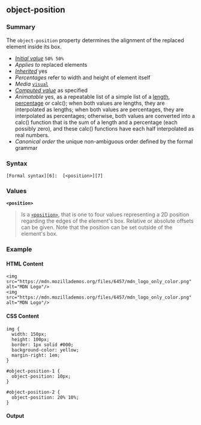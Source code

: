 ## object-position

### Summary

The `object-position` property determines the alignment of the replaced element inside its box.

* _[Initial value][0]_ `50% 50%` 
* _Applies to_ replaced elements 
* _[Inherited][1]_ yes 
* _Percentages_ refer to width and height of element itself 
* _Media_ [`visual`][2] 
* _[Computed value][3]_ as specified 
* _Animatable_ yes, as a repeatable list of a simple list of a [length][4], [percentage][5] or calc(); when both values are lengths, they are interpolated as lengths; when both values are percentages, they are interpolated as percentages; otherwise, both values are converted into a calc() function that is the sum of a length and a percentage (each possibly zero), and these calc() functions have each half interpolated as real numbers. 
* _Canonical order_ the unique non-ambiguous order defined by the formal grammar

### Syntax

    [Formal syntax][6]:  [<position>][7]

### Values

**`<position>`**

> Is a [`<position>`][8], that is one to four values representing a 2D position regarding the edges of the element's box. Relative or absolute offsets can be given. Note that the position can be set outside of the element's box.

### Example

#### HTML Content

    <img  src="https://mdn.mozillademos.org/files/6457/mdn_logo_only_color.png" alt="MDN Logo"/>
    <img  src="https://mdn.mozillademos.org/files/6457/mdn_logo_only_color.png" alt="MDN Logo"/>
    

#### CSS Content

    img {
      width: 150px;
      height: 100px;
      border: 1px solid #000;
      background-color: yellow;
      margin-right: 1em;
    }
    
    #object-position-1 {
      object-position: 10px;
    }
    
    #object-position-2 {
      object-position: 20% 10%;
    }
    

#### Output



[0]: https://developer.mozilla.org/en/docs/CSS/initial_value
[1]: https://developer.mozilla.org/en/docs/CSS/inheritance
[2]: https://developer.mozilla.org/en/docs/CSS/@media#Media_groups
[3]: https://developer.mozilla.org/en/docs/CSS/computed_value
[4]: https://developer.mozilla.org/en/docs/CSS/length#Interpolation "Values of the <length> CSS data type are interpolated as real, floating-point numbers."
[5]: https://developer.mozilla.org/en/docs/CSS/percentage#Interpolation "Values of the <percentage> CSS data type are interpolated as real, floating-point numbers."
[6]: https://developer.mozilla.org/en/docs/CSS/Value_definition_syntax "https://developer.mozilla.org/en/docs/CSS/Value_definition_syntax"
[7]: https://developer.mozilla.org/en/docs/Web/CSS/position_value
[8]: https://developer.mozilla.org/en/docs/Web/CSS/position_value "The documentation about this has not yet been written; please consider contributing!"